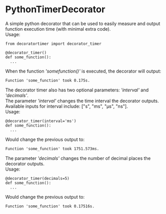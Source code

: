 ﻿# PythonTimerDecorator
A simple python decorator that can be used to easily measure and output function execution time (with minimal extra code).  
Usage:
```
from decoratortimer import decorator_timer

@decorator_timer()
def some_function():  
  ...
```

When the function *'somefunction()'* is executed, the decorator will output:
```
Function 'some_function' took 0.175s.
```

The decorator timer also has two optional parameters: *'interval'* and *'decimals'*.  
The parameter *'interval'* changes the time interval the decorator outputs.  
Available inputs for interval include: ["s", "ms", "µs", "ns"].  
Usage:
```
@decorator_timer(interval='ms')
def some_function():  
  ...
```
Would change the previous output to:
```
Function 'some_function' took 1751.573ms.
```
The parameter *'decimals'* changes the number of decimal places the decorator outputs.  
Usage:
```
@decorator_timer(decimals=5)
def some_function():  
  ...
```
Would change the previous output to:
```
Function 'some_function' took 0.17516s.
```
